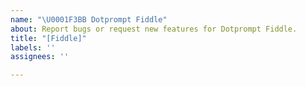 ```yaml
---
name: "\U0001F3BB Dotprompt Fiddle"
about: Report bugs or request new features for Dotprompt Fiddle.
title: "[Fiddle]"
labels: ''
assignees: ''

---
```



